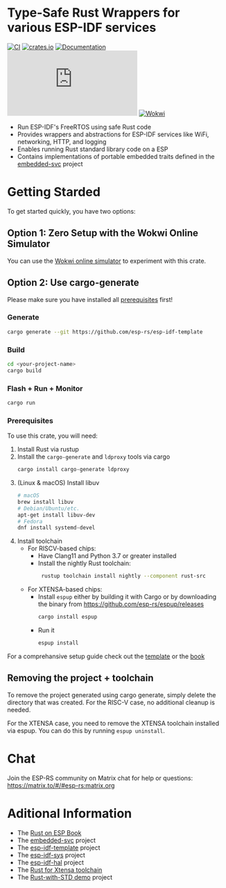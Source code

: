 # Type-Safe Rust Wrappers for various ESP-IDF services

[![CI](https://github.com/esp-rs/esp-idf-svc/actions/workflows/ci.yml/badge.svg)](https://github.com/esp-rs/esp-idf-svc/actions/workflows/ci.yml)
[![crates.io](https://img.shields.io/crates/v/esp-idf-svc.svg)]((https://crates.io/crates/esp-idf-svc))
[![Documentation](https://img.shields.io/badge/docs-esp--rs-brightgreen)](https://esp-rs.github.io/esp-idf-svc/esp_idf_svc/index.html)
[![Matrix](https://img.shields.io/matrix/esp-rs:matrix.org?label=join%20matrix&color=BEC5C9&logo=matrix)](https://matrix.to/#/#esp-rs:matrix.org)
[![Wokwi](https://img.shields.io/endpoint?label=wokwi&url=https%3A%2F%2Fwokwi.com%2Fbadge%2Fsimulate-in-wokwi.json)]((https://wokwi.com/projects/332188235906155092))


- Run ESP-IDF's FreeRTOS using safe Rust code
- Provides wrappers and abstractions for ESP-IDF services like WiFi, networking, HTTP, and logging
- Enables running Rust standard library code on a ESP
- Contains implementations of portable embedded traits defined in the [embedded-svc](https://github.com/ivmarkov/embedded-svc) project

# Getting Starded

To get started quickly, you have two options:

## Option 1: Zero Setup with the Wokwi Online Simulator

You can use the [Wokwi online simulator](https://wokwi.com/projects/332188235906155092) to experiment with this crate.

## Option 2: Use cargo-generate
Please make sure you have installed all [prerequisites](https://github.com/esp-rs/esp-idf-svc#prerequisites) first!
### Generate
```bash
cargo generate --git https://github.com/esp-rs/esp-idf-template
```
### Build
```bash 
cd <your-project-name>
cargo build
```
### Flash + Run + Monitor
```bash
cargo run
```

### Prerequisites

To use this crate, you will need:

1. Install Rust via rustup
2. Install the `cargo-generate` and `ldproxy` tools via cargo
    ```bash
    cargo install cargo-generate ldproxy
    ```
3. (Linux & macOS) Install libuv
    ```bash
    # macOS
    brew install libuv
    # Debian/Ubuntu/etc.
    apt-get install libuv-dev
    # Fedora
    dnf install systemd-devel
    ```
4. Install toolchain
    *  For RISCV-based chips:
        - Have Clang11 and Python 3.7 or greater installed
        - Install the nightly Rust toolchain:
            ```bash
             rustup toolchain install nightly --component rust-src
             ```
    * For XTENSA-based chips:
        - Install `espup` either by building it with Cargo or by downloading the binary from https://github.com/esp-rs/espup/releases
            ```bash
            cargo install espup
            ```
       - Run it
            ```bash
            espup install
            ```

For a comprehansive setup guide check out the [template](https://github.com/esp-rs/esp-idf-template#prerequisites) or the [book](https://esp-rs.github.io/book/)

## Removing the project + toolchain
To remove the project generated using cargo generate, simply delete the directory that was created. For the RISC-V case, no additional cleanup is needed.

For the XTENSA case, you need to remove the XTENSA toolchain installed via espup. You can do this by running `espup uninstall`.

# Chat
Join the ESP-RS community on Matrix chat for help or questions: https://matrix.to/#/#esp-rs:matrix.org
# Aditional Information

* The [Rust on ESP Book](https://esp-rs.github.io/book/)
* The [embedded-svc](https://github.com/esp-rs/embedded-svc) project
* The [esp-idf-template](https://github.com/esp-rs/esp-idf-template) project
* The [esp-idf-sys](https://github.com/esp-rs/esp-idf-sys) project
* The [esp-idf-hal](https://github.com/esp-rs/esp-idf-hal) project
* The [Rust for Xtensa toolchain](https://github.com/esp-rs/rust-build)
* The [Rust-with-STD demo](https://github.com/ivmarkov/rust-esp32-std-demo) project
